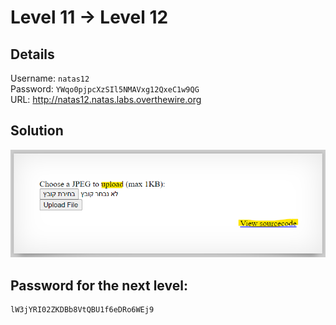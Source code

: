 # Level 11 → Level 12

## Details
Username: `natas12`<br />
Password: `YWqo0pjpcXzSIl5NMAVxg12QxeC1w9QG`<br />
URL:      http://natas12.natas.labs.overthewire.org

## Solution
<img src="./0.png"></img>



## Password for the next level:
```
lW3jYRI02ZKDBb8VtQBU1f6eDRo6WEj9
```
